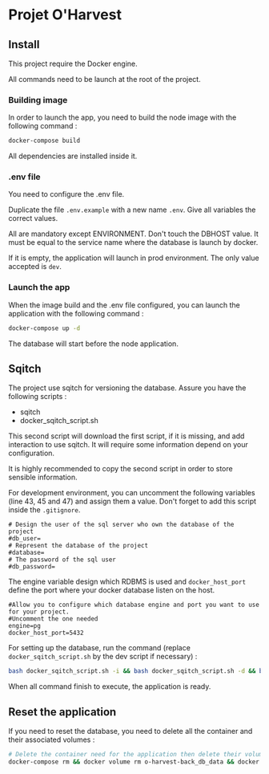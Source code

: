 # Projet O'Harvest

## Install

This project require the Docker engine. 

All commands need to be launch at the root of the project.

### Building image

In order to launch the app, you need to build the node image with the following command : 

```bash
docker-compose build
```

All dependencies are installed inside it.

### .env file

You need to configure the .env file.

Duplicate the file `.env.example` with a new name `.env`. Give all variables the correct values. 

All are mandatory except ENVIRONMENT. Don't touch the DBHOST value. It must be equal to the service name where the database is launch by docker.

If it is empty, the application will launch in prod environment. The only value accepted is `dev`.

### Launch the app

When the image build and the .env file configured, you can launch the application with the following command :

```bash
docker-compose up -d 
```

The database will start before the node application.

## Sqitch

The project use sqitch for versioning the database. Assure you have the following scripts :

- sqitch
- docker_sqitch_script.sh

This second script will download the first script, if it is missing, and add interaction to use sqitch. It will require some information depend on your configuration. 

It is highly recommended to copy the second script in order to store sensible information.

For development environment, you can uncomment the following variables (line 43, 45 and 47) and assign them a value. Don't forget to add this script inside the `.gitignore`.

```shell
# Design the user of the sql server who own the database of the project
#db_user=
# Represent the database of the project
#database=
# The password of the sql user
#db_password=
```

The engine variable design which RDBMS is used and `docker_host_port` define the port where your docker database listen on the host. 
```shell
#Allow you to configure which database engine and port you want to use for your project.
#Uncomment the one needed
engine=pg
docker_host_port=5432
```

For setting up the database, run the command (replace `docker_sqitch_script.sh` by the dev script if necessary) : 

```bash
bash docker_sqitch_script.sh -i && bash docker_sqitch_script.sh -d && bash migrations/seed.sh
```

When all command finish to execute, the application is ready.

## Reset the application

If you need to reset the database, you need to delete all the container and their associated volumes : 

```bash
# Delete the container need for the application then delete their volume.
docker-compose rm && docker volume rm o-harvest-back_db_data && docker volume rm o-harvest-back_node_module
```